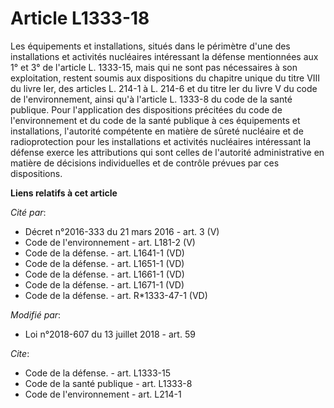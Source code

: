 # Article L1333-18

Les équipements et installations, situés dans le périmètre d'une des installations et activités nucléaires intéressant la
défense mentionnées aux 1° et 3° de l'article L. 1333-15, mais qui ne sont pas nécessaires à son exploitation, restent soumis
aux dispositions du chapitre unique du titre VIII du livre Ier, des articles L. 214-1 à L. 214-6 et du titre Ier du livre V
du code de l'environnement, ainsi qu'à l'article L. 1333-8 du code de la santé publique. Pour l'application des dispositions
précitées du code de l'environnement et du code de la santé publique à ces équipements et installations, l'autorité
compétente en matière de sûreté nucléaire et de radioprotection pour les installations et activités nucléaires intéressant la
défense exerce les attributions qui sont celles de l'autorité administrative en matière de décisions individuelles et de
contrôle prévues par ces dispositions.

**Liens relatifs à cet article**

_Cité par_:

  - Décret n°2016-333 du 21 mars 2016 - art. 3 (V)
  - Code de l'environnement - art. L181-2 (V)
  - Code de la défense. - art. L1641-1 (VD)
  - Code de la défense. - art. L1651-1 (VD)
  - Code de la défense. - art. L1661-1 (VD)
  - Code de la défense. - art. L1671-1 (VD)
  - Code de la défense. - art. R*1333-47-1 (VD)

_Modifié par_:

  - Loi n°2018-607 du 13 juillet 2018 - art. 59

_Cite_:

  - Code de la défense. - art. L1333-15
  - Code de la santé publique - art. L1333-8
  - Code de l'environnement - art. L214-1

